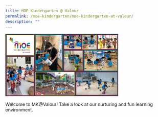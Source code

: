 ```yaml
---
title: MOE Kindergarten @ Valour
permalink: /moe-kindergarten/moe-kindergarten-at-valour/
description: ""
---
```

<img src="/images/mk_banner.jpg" 
     style="width:70%">

Welcome to MK@Valour! Take a look at our nurturing and fun learning environment.